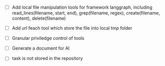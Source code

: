 - [ ] Add local file manipulation tools for framework langgraph, including read_lines(filename, start, end), grep(filename, regex), create(filename, content), delete(filename)
- [ ] Add url feach tool which store the file into local tmp folder
- [ ] Granular priviledge control of tools
- [ ] Generate a document for AI
- [ ] task is not stored in the repository

